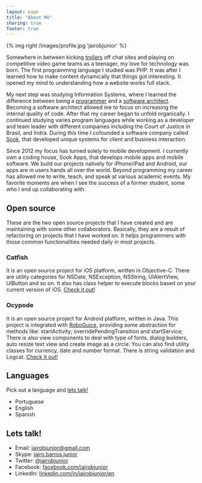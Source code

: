 ```yaml
---
layout: page
title: "About Me"
sharing: true
footer: true
---
```


<script type="text/javascript">
    $.domReady(function(){
		hideSidebar();
    });
</script>

{% img right /images/profile.jpg 'jairobjunior' %}

Somewhere in between kicking [trollers][tr] off chat sites and playing on competitive video game teams as a teenager, my love for technology was born. The first programming language I studied was PHP. It was after I learned how to make content dynamically that things got interesting. It opened my mind to understanding how a website works full stack.<!-- Einstein says, “The mind that opens to a new idea never returns to its original size,” I find this to be one of the truths in life. -->

My next step was studying Information Systems, where I learned the difference between being a [programmer][p] and a [software architect][sa]. Becoming a software architect allowed me to focus on increasing the internal quality of code. After that my career began to unfold organically. I continued studying varies program languages while working as a developer and team leader with different companies including the Court of Justice in Brasil, and Indra. During this time I cofounded a software company called [Sook][s], that developed unique systems for client and business interaction.

Since 2012 my focus has turned solely to mobile development. I currently own a coding house, Sook Apps, that develops mobile apps and mobile software. We build our projects natively for iPhone/iPad and Android, our apps are in users hands all over the world. Beyond programming my career has allowed me to write, teach, and speak at various academic events. My favorite moments are when I see the success of a former student, some who I end up collaborating with.

## Open source

These are the two open source projects that I have created and are maintaining with some other collaborators. Basically, they are a result of refactoring on projects that I have worked on. It helps programmers with those common functionalities needed daily in most projects.

### Catfish

It is an open source project for iOS platform, written in Objective-C. There are utility categories for NSDate, NSException, NSString, UIAlertView, UIButton and so on. It also has class helper to execute blocks based on your current version of iOS. [Check it out!][c]

### Ocypode

It is an open source project for Android platform, written in Java. This project is integrated with [RoboGuice][rg], providing some abstraction for methods like: startActivity; overridePendingTransition and startService; There is also view components to deal with type of fonts, dialog builders, auto resize text view and create image as a circle. You can also find utility classes for currency, date and number format. There is string validation and Logcat. [Check it out!][o]

## Languages

Pick out a language and <a href="{{ root_url }}/about/#lets_talk!">lets talk!</a>

* Portuguese
* English
* Spanish

## <a id="lets_talk!"></a>Lets talk!

* Email: jairobjunior@gmail.com
* Skype: <a href="skype:jairo.barros.junior?chat">jairo.barros.junior</a>
* Twitter: [@jairobjunior][t]
* Facebook: [facebook.com/jairobjunior][fb]
* LinkedIn: [linkedin.com/in/jairobjunior/en][in]

[o]: https://github.com/jairobjunior/Ocypode
[c]: https://github.com/jairobjunior/Catfish
[t]: https://twitter.com/#!/jairobjunior
[fb]: https://www.facebook.com/jairobjunior
[in]: http://www.linkedin.com/in/jairobjunior/en
[tr]: http://en.wikipedia.org/wiki/Troll_(Internet)
[s]: http://www.sook.com.br
[p]: http://en.wikipedia.org/wiki/Programmer
[sa]: http://en.wikipedia.org/wiki/Software_architect
[rg]: https://github.com/roboguice/roboguice